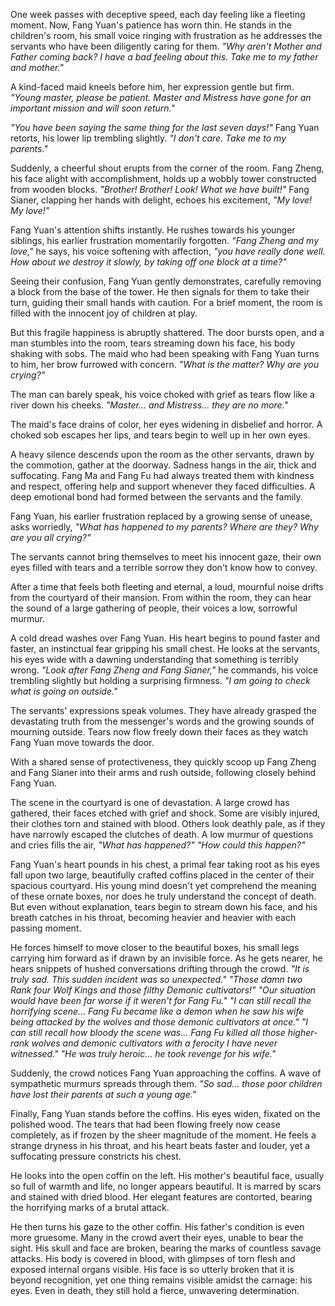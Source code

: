 One week passes with deceptive speed, each day feeling like a fleeting moment. Now, Fang Yuan's patience has worn thin. He stands in the children's room, his small voice ringing with frustration as he addresses the servants who have been diligently caring for them. _"Why aren't Mother and Father coming back? I have a bad feeling about this. Take me to my father and mother."_

A kind-faced maid kneels before him, her expression gentle but firm. _"Young master, please be patient. Master and Mistress have gone for an important mission and will soon return."_

_"You have been saying the same thing for the last seven days!"_ Fang Yuan retorts, his lower lip trembling slightly. _"I don't care. Take me to my parents."_

Suddenly, a cheerful shout erupts from the corner of the room. Fang Zheng, his face alight with accomplishment, holds up a wobbly tower constructed from wooden blocks. _"Brother! Brother! Look! What we have built!"_ Fang Sianer, clapping her hands with delight, echoes his excitement, _"My love! My love!"_

Fang Yuan's attention shifts instantly. He rushes towards his younger siblings, his earlier frustration momentarily forgotten. _"Fang Zheng and my love,"_ he says, his voice softening with affection, _"you have really done well. How about we destroy it slowly, by taking off one block at a time?"_

Seeing their confusion, Fang Yuan gently demonstrates, carefully removing a block from the base of the tower. He then signals for them to take their turn, guiding their small hands with caution. For a brief moment, the room is filled with the innocent joy of children at play.

But this fragile happiness is abruptly shattered. The door bursts open, and a man stumbles into the room, tears streaming down his face, his body shaking with sobs. The maid who had been speaking with Fang Yuan turns to him, her brow furrowed with concern. _"What is the matter? Why are you crying?"_

The man can barely speak, his voice choked with grief as tears flow like a river down his cheeks. _"Master… and Mistress… they are no more."_

The maid's face drains of color, her eyes widening in disbelief and horror. A choked sob escapes her lips, and tears begin to well up in her own eyes.

A heavy silence descends upon the room as the other servants, drawn by the commotion, gather at the doorway. Sadness hangs in the air, thick and suffocating. Fang Ma and Fang Fu had always treated them with kindness and respect, offering help and support whenever they faced difficulties. A deep emotional bond had formed between the servants and the family.

Fang Yuan, his earlier frustration replaced by a growing sense of unease, asks worriedly, _"What has happened to my parents? Where are they? Why are you all crying?"_

The servants cannot bring themselves to meet his innocent gaze, their own eyes filled with tears and a terrible sorrow they don't know how to convey.

After a time that feels both fleeting and eternal, a loud, mournful noise drifts from the courtyard of their mansion. From within the room, they can hear the sound of a large gathering of people, their voices a low, sorrowful murmur.

A cold dread washes over Fang Yuan. His heart begins to pound faster and faster, an instinctual fear gripping his small chest. He looks at the servants, his eyes wide with a dawning understanding that something is terribly wrong. _"Look after Fang Zheng and Fang Sianer,"_ he commands, his voice trembling slightly but holding a surprising firmness. _"I am going to check what is going on outside."_

The servants' expressions speak volumes. They have already grasped the devastating truth from the messenger's words and the growing sounds of mourning outside. Tears now flow freely down their faces as they watch Fang Yuan move towards the door.

With a shared sense of protectiveness, they quickly scoop up Fang Zheng and Fang Sianer into their arms and rush outside, following closely behind Fang Yuan.

The scene in the courtyard is one of devastation. A large crowd has gathered, their faces etched with grief and shock. Some are visibly injured, their clothes torn and stained with blood. Others look deathly pale, as if they have narrowly escaped the clutches of death. A low murmur of questions and cries fills the air, _"What has happened?"_ _"How could this happen?"_

Fang Yuan's heart pounds in his chest, a primal fear taking root as his eyes fall upon two large, beautifully crafted coffins placed in the center of their spacious courtyard. His young mind doesn't yet comprehend the meaning of these ornate boxes, nor does he truly understand the concept of death. But even without explanation, tears begin to stream down his face, and his breath catches in his throat, becoming heavier and heavier with each passing moment.

He forces himself to move closer to the beautiful boxes, his small legs carrying him forward as if drawn by an invisible force. As he gets nearer, he hears snippets of hushed conversations drifting through the crowd. _"It is truly sad. This sudden incident was so unexpected."_ _"Those damn two Rank four Wolf Kings and those filthy Demonic cultivators!"_ _"Our situation would have been far worse if it weren't for Fang Fu."_ _"I can still recall the horrifying scene… Fang Fu became like a demon when he saw his wife being attacked by the wolves and those demonic cultivators at once."_ _"I can still recall how bloody the scene was… Fang Fu killed all those higher-rank wolves and demonic cultivators with a ferocity I have never witnessed."_ _"He was truly heroic… he took revenge for his wife."_

Suddenly, the crowd notices Fang Yuan approaching the coffins. A wave of sympathetic murmurs spreads through them. _"So sad… those poor children have lost their parents at such a young age."_

Finally, Fang Yuan stands before the coffins. His eyes widen, fixated on the polished wood. The tears that had been flowing freely now cease completely, as if frozen by the sheer magnitude of the moment. He feels a strange dryness in his throat, and his heart beats faster and louder, yet a suffocating pressure constricts his chest.

He looks into the open coffin on the left. His mother's beautiful face, usually so full of warmth and life, no longer appears beautiful. It is marred by scars and stained with dried blood. Her elegant features are contorted, bearing the horrifying marks of a brutal attack.

He then turns his gaze to the other coffin. His father's condition is even more gruesome. Many in the crowd avert their eyes, unable to bear the sight. His skull and face are broken, bearing the marks of countless savage attacks. His body is covered in blood, with glimpses of torn flesh and exposed internal organs visible. His face is so utterly broken that it is beyond recognition, yet one thing remains visible amidst the carnage: his eyes. Even in death, they still hold a fierce, unwavering determination.
